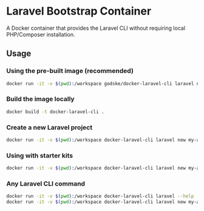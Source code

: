 # Laravel Bootstrap Container

A Docker container that provides the Laravel CLI without requiring local PHP/Composer installation.

## Usage

### Using the pre-built image (recommended)
```bash
docker run -it -v $(pwd):/workspace godske/docker-laravel-cli laravel new my-app
```

### Build the image locally
```bash
docker build -t docker-laravel-cli .
```

### Create a new Laravel project
```bash
docker run -it -v $(pwd):/workspace docker-laravel-cli laravel new my-app
```

### Using with starter kits
```bash
docker run -it -v $(pwd):/workspace docker-laravel-cli laravel new my-app --using=your-username/your-starter-kit
```

### Any Laravel CLI command
```bash
docker run -it -v $(pwd):/workspace docker-laravel-cli laravel --help
docker run -it -v $(pwd):/workspace docker-laravel-cli laravel new my-app --git
```